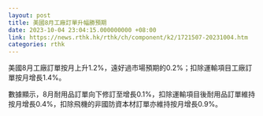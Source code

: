 ```yaml
---
layout: post
title: 美國8月工廠訂單升幅勝預期
date: 2023-10-04 23:04:15.000000000 +08:00
link: https://news.rthk.hk/rthk/ch/component/k2/1721507-20231004.htm
categories: rthk
---
```


美國8月工廠訂單按月上升1.2%，遠好過市場預期的0.2%；扣除運輸項目工廠訂單按月增長1.4%。

數據顯示，8月耐用品訂單向下修訂至增長0.1%，扣除運輸項目後耐用品訂單維持按月增長0.4%，扣除飛機的非國防資本材訂單亦維持按月增長0.9%。
